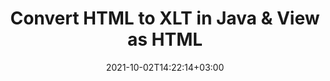 ---
############################# Static ############################
layout: "autogen"
date: 2021-10-02T14:22:14+03:00
draft: false
path: "total/java/conversion/html-to-xlt/"

############################# Head ############################
head_title: "Convert HTML to XLT in Java - Sample Java Code"
head_description: "Java document conversion library to convert HTML to XLT and 100+ other file formats in Java & J2SE applications. View the Converted XLT document as HTML viewer."

############################# Header ############################
title: "Convert HTML to XLT in Java & View as HTML"
description: "Programmatically convert HTML to XLT in Java & J2SE platforms using flexible document manipulation options to customize the resultant document. Convert the complete document or some specific pages based on page numbers or selective page ranges using Java document conversion library."

############################# SubMenu ############################
submenu:
    enable: false

############################# Content ############################
content:
    enable: true
    block:
    - title_left: "HTML to XLT Conversion in Java"
      content_left: |
          Perform HTML to XLT file conversion in three simple steps using Java. View the converted document as HTML without any external software dependency.

          -   Create a new instance of **Converter** class and load the HTML file
          -   Set **ConvertOptions** for the XLT document type
          -   Call **Convert** method of **Converter** class instance for conversion to XLT
          -   Set options for HTML viewer
          -   Create **Viewer** object to view converted XLT as HTML
          
      title_right: "Convert Remotely Located Documents"
      content_right: |
          You require `GroupDocs.Conversion` & `GroupDocs.Viewer` namespaces to convert between a wide range of popular document types such as PDF, Microsoft Word, Excel, PowerPoint, Project, Outlook, HTML, diagrams and image file formats. Explore other [Java APIs for Office documents](https://products.conholdate.com/total/java/) as offered by Conholdate.Total.
          
          Get the respective assembly files from the [downloads](https://downloads.conholdate.com/total/java) or fetch the whole package from [Maven](https://repository.conholdate.com/webapp/#/artifacts/browse/tree/General/repo) to add 'Conholdate.Total` directly in your workspace.
          
      code: |
          ```cs {linenos=false}
          // Convert HTML to XLT using GroupDocs.Conversion API
          // Load the source HTML file to be converted
          Converter converter = new Converter("input.html");

          // Get the convert options ready for the target XLT format
          ConvertOptions convertOptions = new FileType().fromExtension("xlt").getConvertOptions();

          // Convert to XLT format
          converter.convert("output.xlt", convertOptions);

          // Create Viewer object to view the converted XLT as HTML
          try (Viewer viewer = new Viewer("output.xlt"))
          {
              // Set options for HTML viewer
              HtmlViewOptions viewOptions = HtmlViewOptions.forEmbeddedResources("output{0}.html");

              // View converted XLT as HTML
              viewer.view(viewOptions);
          }
          ```
    - title_left: "Convert Password Protected HTML to XLT"
      content_left: |
          Accurately load and convert documents that are protected with a password within your Java based applications. The file format conversion API also supports rendering remote documents from different sources including S3, Blob, FTP, Stream, URL or a local disk.

          -   Create new instance of **Converter** class and pass source document path
          -   Instantiate the proper **ConvertOptions** class e.g. (**PdfConvertOptions**, **WordProcessingConvertOptions**, **SpreadsheetConvertOptions** etc.)
          -   Call **convert** method of **Converter** class instance and pass filename for the converted document
        
      title_right: "Source Document Information Extraction"
      content_right: |
          The documents information extraction feature not only allows getting the basic information about the source document file but it also supports extracting some valuable file-format specific information such as project start and end dates of a Microsoft Project file, any printing restrictions on a PDF document, list of folders enclosed in an Outlook data file etc. 

          Convert popular document file formats on different operating systems such as Windows, Linux or macOS while using development environments such as NetBeans, IntelliJ IDEA and Eclipse.
          
      code: |
          ```cs {linenos=false}
          // Load and convert password protected documents
          WordProcessingLoadOptions loadOptions = new WordProcessingLoadOptions();
          loadOptions.setPassword("12345");

          // Create an instance of Converter class and pass source document path and the load options delegate as a constructor parameters
          Converter converter = new Converter("input.html", loadOptions);

          // Instantiate PdfConvertOptions class
          PdfConvertOptions options = new PdfConvertOptions();

          // Call convert method of Converter class instance and pass filename for the converted document and the instance of ConvertOptions from the previous step
          converter.convert("output.xlt, options);
          ```
############################# About Formats ############################
about_formats:
    enable: false
############################# More Formats ############################
more_formats:
    enable: true
    auto: false
    other_out_formats: PDF DOCX DOT DOTX DOTM TXT RTF HTML MHTML XLS XLSX XLSM XLT XLTX XLTM DIF PPT PPTX PPS PPSX POT POTX POTM ODT OTT EMZ WMZ SVGZ TEX DCM WMF BMP PNG GIF JPEG TIFF
############################# Back to top ###############################
back_to_top:
  enable: true
---